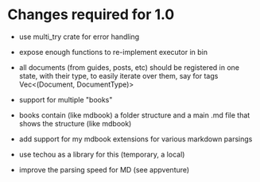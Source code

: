 # Changes required for 1.0
- use multi_try crate for error handling
- expose enough functions to re-implement executor in bin
- all documents (from guides, posts, etc) should be registered in one state,
  with their type, to easily iterate over them, say for tags Vec<(Document, DocumentType)>

- support for multiple "books"
- books contain (like mdbook) a folder structure and a main .md file that shows the structure (like mdbook)
- add support for my mdbook extensions for various markdown parsings
- use techou as a library for this (temporary, a local)
- improve the parsing speed for MD (see appventure)

